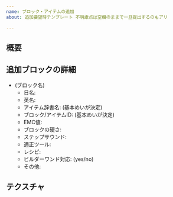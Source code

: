 ```yaml
---
name: ブロック・アイテムの追加
about: 追加要望時テンプレート 不明慮点は空欄のままで一旦提出するのもアリ

---
```


## 概要

## 追加ブロックの詳細
* (ブロック名)
  - 日名: 
  - 英名: 
  - アイテム辞書名: (基本めいが決定)
  - ブロック/アイテムID: (基本めいが決定)
  - EMC値: 
  - ブロックの硬さ: 
  - ステップサウンド: 
  - 適正ツール: 
  - レシピ:
  - ビルダーワンド対応: (yes/no)
  - その他: 

## テクスチャ
